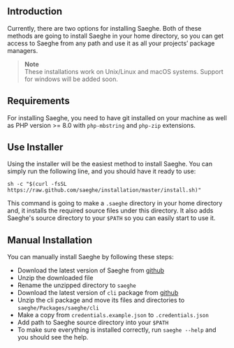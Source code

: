 ## Introduction

Currently, there are two options for installing Saeghe.
Both of these methods are going to install Saeghe in your home directory,
so you can get access to Saeghe from any path and use it as all your projects’ package managers.

> **Note**  
> These installations work on Unix/Linux and macOS systems.
> Support for windows will be added soon.

## Requirements

For installing Saeghe, you need to have git installed on your machine as well as PHP version >= 8.0
with `php-mbstring` and `php-zip` extensions.

## Use Installer

Using the installer will be the easiest method to install Saeghe.
You can simply run the following line, and you should have it ready to use:

```shell
sh -c "$(curl -fsSL https://raw.github.com/saeghe/installation/master/install.sh)"
```

This command is going to make a `.saeghe` directory in your home directory and,
it installs the required source files under this directory.
It also adds Saeghe's source directory to your `$PATH` so you can easily start to use it.

## Manual Installation

You can manually install Saeghe by following these steps:

- Download the latest version of Saeghe from [github](https://github.com/saeghe/saeghe/releases)
- Unzip the downloaded file
- Rename the unzipped directory to `saeghe`
- Download the latest version of `cli` package from [github](https://github.com/saeghe/cli/releases)
- Unzip the cli package and move its files and directories to `saeghe/Packages/saeghe/cli`
- Make a copy from `credentials.example.json` to `.credentials.json`
- Add path to Saeghe source directory into your `$PATH`
- To make sure everything is installed correctly, run `saeghe --help` and you should see the help.

